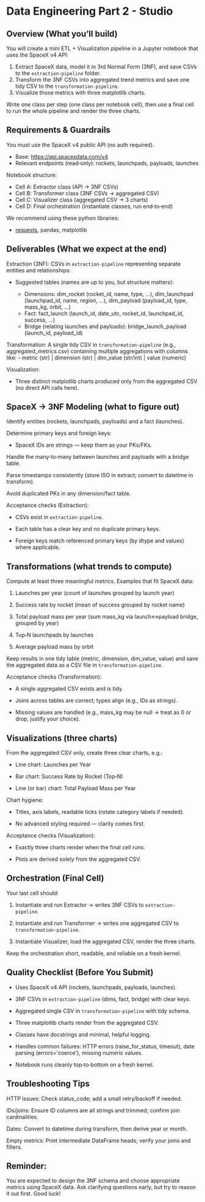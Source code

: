 # Data Engineering Part 2 - Studio

## Overview (What you’ll build)
You will create a mini ETL + Visualization pipeline in a Jupyter notebook that uses the SpaceX v4 API:

1. Extract SpaceX data, model it in 3rd Normal Form (3NF), and save CSVs to the `extraction-pipeline` folder.
2. Transform the 3NF CSVs into aggregated trend metrics and save one tidy CSV to the `transformation-pipeline`.
3. Visualize those metrics with three matplotlib charts.

Write one class per step (one class per notebook cell), then use a final cell to run the whole pipeline and render the three charts.


## Requirements & Guardrails
You must use the SpaceX v4 public API (no auth required).
- Base: https://api.spacexdata.com/v4
- Relevant endpoints (read‑only): rockets, launchpads, payloads, launches

Notebook structure:

- Cell A: Extractor class (API → 3NF CSVs)
- Cell B: Transformer class (3NF CSVs → aggregated CSV)
- Cell C: Visualizer class (aggregated CSV → 3 charts)
- Cell D: Final orchestration (instantiate classes, run end‑to‑end)

We recommend using these python libraries: 
- [requests](https://pypi.org/project/requests/), pandas, matplotlib

## Deliverables (What we expect at the end)
Extraction (3NF): CSVs in `extraction-pipeline` representing separate entities and relationships:

- Suggested tables (names are up to you, but structure matters):

    - Dimensions: dim_rocket (rocket_id, name, type, …), dim_launchpad (launchpad_id, name, region, …), dim_payload (payload_id, type, mass_kg, orbit, …)
    - Fact: fact_launch (launch_id, date_utc, rocket_id, launchpad_id, success, …)
    - Bridge (relating launches and payloads): bridge_launch_payload (launch_id, payload_id)

Transformation: A single tidy CSV in `transformation-pipeline` (e.g., aggregated_metrics.csv) containing multiple aggregations with columns like:
    - metric (str) | dimension (str) | dim_value (str/int) | value (numeric)

Visualization: 
- Three distinct matplotlib charts produced only from the aggregated CSV (no direct API calls here).

## SpaceX → 3NF Modeling (what to figure out)
Identify entities (rockets, launchpads, payloads) and a fact (launches).

Determine primary keys and foreign keys:

- SpaceX IDs are strings — keep them as your PKs/FKs.

Handle the many‑to‑many between launches and payloads with a bridge table.

Parse timestamps consistently (store ISO in extract; convert to datetime in transform).

Avoid duplicated PKs in any dimension/fact table.

Acceptance checks (Extraction):

- CSVs exist in `extraction-pipeline`.

- Each table has a clear key and no duplicate primary keys.

- Foreign keys match referenced primary keys (by dtype and values) where applicable.

## Transformations (what trends to compute)
Compute at least three meaningful metrics. Examples that fit SpaceX data:

1. Launches per year (count of launches grouped by launch year)

2. Success rate by rocket (mean of success grouped by rocket name)

3. Total payload mass per year (sum mass_kg via launch↔payload bridge, grouped by year)

4. Top‑N launchpads by launches

5. Average payload mass by orbit

Keep results in one tidy table (metric, dimension, dim_value, value) and save the aggregated data as a CSV file in `transformation-pipeline`.

Acceptance checks (Transformation):

- A single aggregated CSV exists and is tidy.

- Joins across tables are correct; types align (e.g., IDs as strings).

- Missing values are handled (e.g., mass_kg may be null → treat as 0 or drop, justify your choice).


## Visualizations (three charts)
From the aggregated CSV only, create three clear charts, e.g.:

- Line chart: Launches per Year

- Bar chart: Success Rate by Rocket (Top‑N)

- Line (or bar) chart: Total Payload Mass per Year

Chart hygiene:

- Titles, axis labels, readable ticks (rotate category labels if needed).

- No advanced styling required — clarity comes first.

Acceptance checks (Visualization):

- Exactly three charts render when the final cell runs.

- Plots are derived solely from the aggregated CSV.

## Orchestration (Final Cell)
Your last cell should:

1. Instantiate and run Extractor → writes 3NF CSVs to `extraction-pipeline`.

2. Instantiate and run Transformer → writes one aggregated CSV to `transformation-pipeline`.

3. Instantiate Visualizer, load the aggregated CSV, render the three charts.

Keep the orchestration short, readable, and reliable on a fresh kernel.

## Quality Checklist (Before You Submit)
- Uses SpaceX v4 API (rockets, launchpads, payloads, launches).

- 3NF CSVs in `extraction-pipeline` (dims, fact, bridge) with clear keys.

- Aggregated single CSV in `transformation-pipeline` with tidy schema.

- Three matplotlib charts render from the aggregated CSV.

- Classes have docstrings and minimal, helpful logging.

- Handles common failures: HTTP errors (raise_for_status, timeout), date parsing (errors='coerce'), missing numeric values.

- Notebook runs cleanly top‑to‑bottom on a fresh kernel.

## Troubleshooting Tips
HTTP issues: Check status_code; add a small retry/backoff if needed.

IDs/joins: Ensure ID columns are all strings and trimmed; confirm join cardinalities.

Dates: Convert to datetime during transform, then derive year or month.

Empty metrics: Print intermediate DataFrame heads; verify your joins and filters.

## Reminder: 

You are expected to design the 3NF schema and choose appropriate metrics using SpaceX data. Ask clarifying questions early, but try to reason it out first. Good luck!